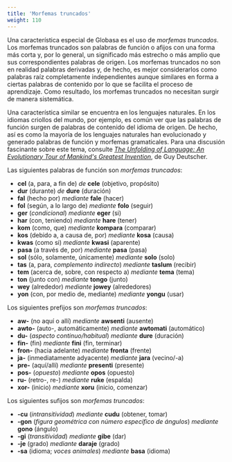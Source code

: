```yaml
---
title: 'Morfemas truncados'
weight: 110
---
```


Una característica especial de Globasa es el uso de _morfemas truncados_. Los morfemas truncados son palabras de función o afijos con una forma más corta y, por lo general, un significado más estrecho o más amplio que sus correspondientes palabras de origen. Los morfemas truncados no son en realidad palabras derivadas y, de hecho, es mejor considerarlos como palabras raíz completamente independientes aunque similares en forma a ciertas palabras de contenido por lo que se facilita el proceso de aprendizaje. Como resultado, los morfemas truncados no necesitan surgir de manera sistemática.

Una característica similar se encuentra en los lenguajes naturales. En los idiomas criollos del mundo, por ejemplo, es común ver que las palabras de función surgen de palabras de contenido del idioma de origen. De hecho, así es como la mayoría de los lenguajes naturales han evolucionado y generado palabras de función y morfemas gramaticales. Para una discusión fascinante sobre este tema, consulte [_The Unfolding of Language: An Evolutionary Tour of Mankind's Greatest Invention_](https://www.amazon.com/Unfolding-Language-Evolutionary-Mankinds-Invention/dp/0805080120/ref=sr_1_1?keywords=unfolding+of+language&qid=1565409086&s=gateway&sr=8-1), de Guy Deutscher.

Las siguientes palabras de función son _morfemas truncados_:

* **cel** (a, para, a fin de) _de_ **cele** (objetivo, propósito)
* **dur** (durante) _de_ **dure** (duración)
* **fal** (hecho por) _mediante_ **fale** (hacer)
* **fol** (según, a lo largo de) _mediante_ **folo** (seguir)
* **ger** (_condicional_) _mediante_ **eger** (si)
* **har** (con, teniendo) _mediante_ **hare** (tener)
* **kom** (como, que) _mediante_ **kompara** (comparar)
* **kos** (debido a, a causa de, por) _mediante_ **kosa** (causa)
* **kwas** (como si) _mediante_ **kwasi** (aparente)
* **pasa** (a través de, por) _mediante_ **pasa** (pasa)
* **sol** (sólo, solamente, únicamente) _mediante_ **solo** (solo)
* **tas** (a, para, _complemento indirecto_) _mediante_ **taslum** (recibir)
* **tem** (acerca de, sobre, con respecto a) _mediante_ **tema** (tema)
* **ton** (junto con) _mediante_ **tongo** (junto)
* **wey** (alrededor) _mediante_ **jowey** (alrededores)
* **yon** (con, por medio de, mediante) _mediante_ **yongu** (usar)

Los siguientes prefijos son _morfemas truncados_:

* **aw-** (no aquí o allí) _mediante_ **awsenti** (ausente)
* **awto-** (auto-, automáticamente) _mediante_ **awtomati** (automático)
* **du-** (_aspecto continuo/habitual_) _mediante_ **dure** (duración)
* **fin-** (fin) _mediante_ **fini** (fin, terminar)
* **fron-** (hacia adelante) _mediante_ **fronta** (frente)
* **ja-** (inmediatamente adyacente) _mediante_ **jara** (vecino/-a)
* **pre-** (aquí/allí) _mediante_ **presenti** (presente)
* **pos-** (_opuesto_) _mediante_ **opos** (opuesto)
* **ru-** (retro-, re-) _mediante_ **ruke** (espalda)
* **xor-** (inicio) _mediante_ **xoru** (inicio, comenzar)

Los siguientes sufijos son _morfemas truncados_:

* **-cu** (_intransitividad_) _mediante_ **cudu** (obtener, tomar)
* **-gon** (_figura geométrica con número específico de ángulos_) _mediante_ **gono** (ángulo)
* **-gi** (_transitividad_) _mediante_ **gibe** (dar)
* **-je** (grado) _mediante_ **daraje** (grado)
* **-sa** (idioma; _voces animales_) _mediante_ **basa** (idioma)
